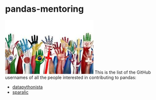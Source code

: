 # pandas-mentoring
![alt text](img/logo.jpeg)
This is the list of the GitHub usernames of all the people interested in contributing to pandas:

- [datapythonista](https://github.com/datapythonista/)
- [sparalic](https://github.com/sparalic/)
